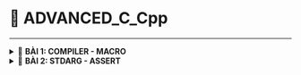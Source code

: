 # 📖 ADVANCED_C_Cpp
----
<details>
<summary>🔖 <b>BÀI 1: COMPILER - MACRO</b></summary>
 
### 📑 I. Compiler:
- Trình biên dịch là chương trình chuyển đổi source code C thành mã máy để máy tính có thể thực thi.
- Quá trình biên dịch gồm 4 giai đoạn:
<br>&nbsp;1. Preprocess (Tiền xử lý):<br>
&nbsp;&nbsp;- &nbsp;**Lệnh tạo _file.i_ từ _file.c_ với trình gcc trong VS Code:** `gcc -E file.c -o file.i`.<br>
&nbsp;&nbsp;- &nbsp;**Xử lý các loại chỉ thị tiền xử lý:** `#include`, `#define`, `#ifdef`, etc.<br>
&nbsp;&nbsp;- &nbsp;**Xóa các comment:** `// comment`, `/* comment */`.<br>
&nbsp;2. Compiler (Quá trình biên dịch):<br>
&nbsp;&nbsp;- &nbsp;**Lệnh tạo _file.s_ từ _file.i_:** `gcc -S file.i -o file.s`.<br>
&nbsp;&nbsp;- &nbsp;**File.s là file assembly code (mã hợp ngữ):** là ngôn ngữ bậc thấp, giúp điều khiển phần cứng dễ dàng.<br>
&nbsp;3. Assembler (Quá trình dịch hợp ngữ):<br>
&nbsp;&nbsp;- &nbsp;**Lệnh tạo _file.o_ từ _file.s_:** `gcc -c file.s -o file.o`.<br>
&nbsp;&nbsp;- &nbsp;**File.o là file Object:** dịch Assembly code thành mã máy mà máy tính có thể hiểu được.<br>
&nbsp;4. Linker (Quá trình liên kết):<br>
&nbsp;&nbsp;- &nbsp;**Lệnh tạo _file.exe_ từ các _file.o_:** `gcc file1.o file2.o -o filemain`.<br>
&nbsp;&nbsp;- &nbsp;**Lệnh chạy _file.exe_:** `./filemain`.<br>
&nbsp;&nbsp;- &nbsp;**Liên kết các file.o:** Tất cả các file.o sẽ được liên kết lại và tạo thành 1 file.exe để có thể chạy được chương trình.<br>
### 📑 II. Preprocessor Directives (Chỉ thị tiền xử lý):
- Là các instructors cho Preprocessor để thực hiện các nhiệm vụ như thay thế văn bản, mở rộng macro, thêm header file, và các nhiệm vụ khác.
- Bắt đầu bằng `#`.
- Các loại chỉ thị tiền xử lý:<br>

  |📋 Preprocessor Directives|📄 Description|💡 Examples|
  |:------------------------:|:------------------------|:------------------------|
  |**`#define`**|Dùng để define Macro|`#define PI 3.14` <br>`#define SQUARE(x) ((x) * (x))`<br>`#define MAX(x, y) ((x) > (y) ? (x) : (y))`<br>`#define SUM(a,b,c) \`<br>  `(a + b+ c)`: dùng dấu gạch chéo `\` để báo rằng macro vẫn tiếp tục ở dòng dưới|
  |**`#undef`**|Dùng để hủy định nghĩa Macro|`#define SENSOR_DATA 42`: định nghĩa macro<br>`#undef SENSOR_DATA `: hủy định nghĩa<br>`#define SENSOR_DATA 50`: định nghĩa lại bằng giá trị khác|
  |**`#include`**|Dùng để đưa các tệp bên ngoài vào chương trình hiện tại|`#include <stdio.h>`: yêu cầu Compiler tìm kiếm file trong Standard Directory của Compiler<br>`#include "file.h"`: tìm kiếm trong directory của source file|
  |**`#if`**|Kiểm tra điều kiện được chỉ định|`#define STM32 0`<br>`#define ATMEGA 1`<br>`#define PIC 2`<br>`#if MCU == STM32`|
  |**`#elif`**|Thêm 1 điều kiện nữa trong **#if & #else**|`#elif MCU == ATMEGA`: nếu điều kiện của **#if** sai thì xét điều kiện của **#elif**|
  |**`#else`**|Thực thi mã thay thế khi điều kiện của **#if hay #elif** sai||
  |**`#endif`**|Dùng để đánh dấu sự kết thúc của **#if & #ifdef & #ifndef**||
  |**`#ifdef`**|Kiểm tra 1 Macro đã được định nghĩa hay không, có thì thực thi mã bên dưới.|`#define DEBUG`<br>`#ifdef DEBUG`<br>`...`<br>`#endif`|
  |**`#ifndef`**|Kiểm tra 1 Macro chưa được định nghĩa, nếu đúng mã bên dưới sẽ được thực thi|`#ifndef PI`<br>`#define PI 3.14159`<br>`#endif`|
- Một số các toán tử trong Macro:<br>

  |📋 Macro of Operators|📄 Description|💡 Examples|
  |:------------------------:|:------------------------|:------------------------|
  |**`#`**|Biến tham số thàng dạng chuỗi (string literal)|`#define TO_STRING(X) #X`<br>`printf("%s\n", TO_STRING(Hello World));`: TO_STRING(Hello World) sẽ thành chuỗi "Hello World" khi biên dịch|
  |**`##`**|Nối 2 tham số|`#define VAR(name,num) name##num`<br>`int var1 = 10;`<br>`int var2 = 20;`<br>`printf("var1 = %d, var2 = %d", VAR(var,1), VAR(var,2));`: nối var với 1 thành var1 và tương tự với var2|
  |**`Variadic`**|Toán tử `__VA_ARGS__` được dùng khi Macro nhận nhiều tham số không xác định|`#define sum(...) \`<br>`int arr[__VA_ARGS__]; \`<br>`int result = 0; \`<br>`for (int i=0; i<(sizeof(arr)/sizeof(arr[0])); i++) \`<br>`{ result += arr[i]; } \`<br>`printf("Sum = %d\n", result);`<br>--> `sum(1,2,3,4);`: tính tổng 1+2+3+4|
<br>
  </details>
<details>
<summary>🔖 <b>BÀI 2: STDARG - ASSERT</b></summary>
 
### 📑 I. Thư viện STDARG:
- Cung cấp các Macro để xử lý các hàm với số lượng tham số không xác định.
- Thư viện có các Macro chính như sau:<br>

  |📋 Macro of STDARG|📄 Description|💡 Examples|
  |:------------------------:|:------------------------|:------------------------|
  |**`va_list`**|Khai báo 1 biến để lưu trữ danh sách tham số|`#define TO_STRING(X) #X`<br>`printf("%s\n", TO_STRING(Hello World));`|
  |**`##`**|Nối 2 tham số|`#define VAR(name,num) name##num`<br>`int var1 = 10;`<br>`int var2 = 20;`<br>`printf("var1 = %d, var2 = %d", VAR(var,1), VAR(var,2));`: nối var với 1 thành var1 và tương tự với var2|
  |**`Variadic`**|Toán tử `__VA_ARGS__` được dùng khi Macro nhận nhiều tham số không xác định|`#define sum(...) \`<br>`int arr[__VA_ARGS__]; \`<br>`int result = 0; \`<br>`for (int i=0; i<(sizeof(arr)/sizeof(arr[0])); i++) \`<br>`{ result += arr[i]; } \`<br>`printf("Sum = %d\n", result);`<br>--> `sum(1,2,3,4);`: tính tổng 1+2+3+4|
<br>
</details>
